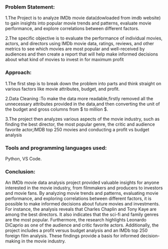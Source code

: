 ### **Problem Statement**:

1.The Project is to analyze IMDb movie data(dowloaded from imdb website) to gain insights into popular movie trends and patterns, evaluate movie performance, and explore correlations between different factors.

2.The specific objective is to evaluate the performance of individual movies, actors, and directors using IMDb movie data, ratings, reviews, and other metrics to see which movies are most popular and well-received by audiences and then create a report that will help make informed decisions about what kind of movies to invest in for maximum profit


### **Approach**:

1.The first step is to break down the problem into parts and think straight on various factors like movie attributes, budget, and profit.

2.Data Cleaning :To make the data more readable,firstly removed all the unnecessary attributes provided in the data,and then converting the unit of the budget and gross columns from $ to million $.

3.The project then analyzes various aspects of the movie industry, such as finding the best director, the most popular genre, the critic and audience favorite actor,IMDB top 250 movies and conducting a profit vs budget analysis

### **Tools and programming languages used**:  
Python, VS Code.

### **Conclusion**:

An IMDb movie data analysis project provided valuable insights for anyone interested in the movie industry, from filmmakers and producers to investors and movie fans.
By analyzing movie trends and patterns, evaluating movie performance, and exploring correlations between different factors, it is possible to make informed decisions about future movies and investments.
For instance, the analysis reveals that Charles Chaplin and Tony Kaye are among the best directors. It also indicates that the sci-fi and family genres are the most popular. Furthermore, the research highlights Leonardo DiCaprio as one of the audience and critic favorite actors. Additionally, the project includes a profit versus budget analysis and an IMDb top 250 foreign film analysis. These findings provide a basis for informed decision-making in the movie industry.
